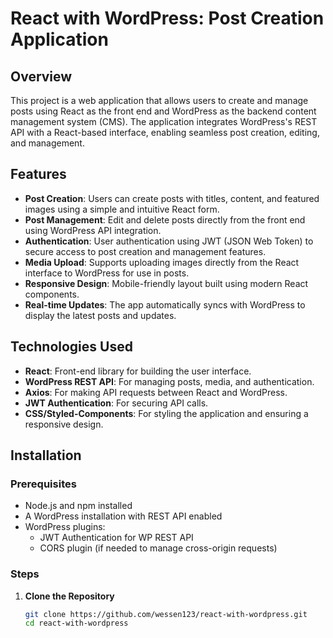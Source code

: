 # React with WordPress: Post Creation Application

## Overview
This project is a web application that allows users to create and manage posts using React as the front end and WordPress as the backend content management system (CMS). The application integrates WordPress's REST API with a React-based interface, enabling seamless post creation, editing, and management.

## Features
- **Post Creation**: Users can create posts with titles, content, and featured images using a simple and intuitive React form.
- **Post Management**: Edit and delete posts directly from the front end using WordPress API integration.
- **Authentication**: User authentication using JWT (JSON Web Token) to secure access to post creation and management features.
- **Media Upload**: Supports uploading images directly from the React interface to WordPress for use in posts.
- **Responsive Design**: Mobile-friendly layout built using modern React components.
- **Real-time Updates**: The app automatically syncs with WordPress to display the latest posts and updates.

## Technologies Used
- **React**: Front-end library for building the user interface.
- **WordPress REST API**: For managing posts, media, and authentication.
- **Axios**: For making API requests between React and WordPress.
- **JWT Authentication**: For securing API calls.
- **CSS/Styled-Components**: For styling the application and ensuring a responsive design.

## Installation

### Prerequisites
- Node.js and npm installed
- A WordPress installation with REST API enabled
- WordPress plugins:
  - JWT Authentication for WP REST API
  - CORS plugin (if needed to manage cross-origin requests)

### Steps
1. **Clone the Repository**
   ```bash
   git clone https://github.com/wessen123/react-with-wordpress.git
   cd react-with-wordpress
